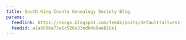 ```yaml
---
title: South King County Genealogy Society Blog
params:
  feedlink: https://skcgs.blogspot.com/feeds/posts/default?alt=rss
  feedid: a1a9606a73a6c526a33ed84b0ae818e1
---
```

